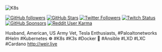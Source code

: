 ![K8s](https://user-images.githubusercontent.com/32914889/152344175-e068c21b-d9b3-4fd5-b0f9-4ae618f7091b.png)

[![GitHub followers](https://img.shields.io/github/followers/procheeseburger?logo=GitHub&style=for-the-badge)](https://github.com/procheeseburger)
[![GitHub Stars](https://img.shields.io/github/stars/procheeseburger?logo=github&style=for-the-badge)](https://github.com/procheeseburger)
[![Twitter Followers](https://img.shields.io/twitter/follow/procheeseburger?color=0E7FC0&label=follow&logo=twitter&style=for-the-badge)](https://twitter.com/procheeseburger)
[![Twitch Status](https://img.shields.io/twitch/status/procheeseburger?color=9147FF&logo=twitch&style=for-the-badge)](https://twitch.tv/procheeseburger)
[![GitHub Sponsors](https://img.shields.io/github/sponsors/procheeseburger?color=BF4B8A&logo=githubsponsors&style=for-the-badge)](https://github.com/sponsors/procheeseburger)
[![Reddit User Karma](https://img.shields.io/reddit/user-karma/combined/procheeseburger?style=social)](https://www.reddit.com/user/procheeseburger)

Husband, American, US Army Vet, Tesla Enthusiasts, #Paloaltonetworks #Helm #Kubernetes ☸ #K8s #K3s #Docker 🐳 #Ansible #LXD #LXC #Cardano http://weir.live

